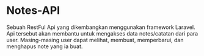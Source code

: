 # Notes-API

Sebuah RestFul Api yang dikembangkan menggunakan framework Laravel. Api tersebut akan membantu untuk mengakses data notes/catatan dari para user. Masing-masing user dapat melihat, membuat, memperbarui, dan menghapus note yang ia buat.

